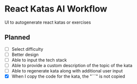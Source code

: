 # React Katas AI Workflow

UI to autogenerate react katas or exercises

## Planned

- [ ] Select difficulty
- [ ] Better design
- [ ] Able to input the tech stack
- [ ] Able to provide a custom description of the topic of the kata
- [ ] Able to regenerate kata along with additional user input
- [x] When I copy the code for the kata, the "```" is not copied